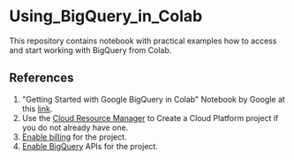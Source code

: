 # Using_BigQuery_in_Colab
This repository contains notebook with practical examples how to access and start working with BigQuery from Colab.

## References
1.   "Getting Started with Google BigQuery in Colab" Notebook by Google at this [link](https://colab.research.google.com/notebooks/bigquery.ipynb).
2.   Use the [Cloud Resource Manager](https://console.cloud.google.com/cloud-resource-manager) to Create a Cloud Platform project if you do not already have one.
3.   [Enable billing](https://support.google.com/cloud/answer/6293499#enable-billing) for the project.
4.   [Enable BigQuery](https://console.cloud.google.com/flows/enableapi?apiid=bigquery) APIs for the project.
